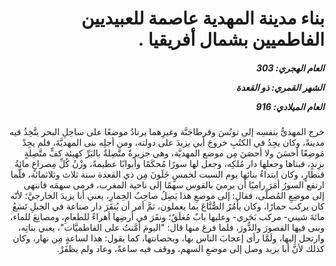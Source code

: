 <h1 dir="rtl">بناء مدينة المهدية عاصمة للعبيديين الفاطميين بشمال أفريقيا .</h1>

<h5 dir="rtl">العام الهجري:  303

الشهر القمري: ذو القعدة

العام الميلادي: 916</h5>

<p dir="rtl">خرج المهديُّ بنفسِه إلى تونُسَ وقرطاجَنَّة وغيرِهما يرتادُ موضعًا على ساحِلِ البحر يتَّخِذُ فيه مدينةً، وكان يجِدُ في الكتُبِ خروجَ أبي يزيدَ على دولته، ومن أجلِه بنى المهديَّةَ، فلم يجِدْ مَوضِعًا أحسَنَ ولا أحصَنَ مِن موضع المهديَّة، وهي جزيرةٌ متَّصِلةٌ بالبَرِّ كهيئة كفٍّ متَّصِلةٍ بزِندٍ، فبناها وجعلها دار مُلكِه، وجعل لها سورًا مُحكَمًا وأبوابًا عظيمةً، وزْنُ كُلِّ مِصراعٍ مائةُ قنطارٍ، وكان ابتداءُ بنائها يوم السبت لخمسٍ خَلَونَ مِن ذي القعدة سنة ثلاث وثلاثمائة، فلَّما ارتفع السورُ أمَرَ راميًا أن يرميَ بالقوس سهمًا إلى ناحية المغرب، فرمى سهمَه فانتهى إلى موضِعِ المُصلَّى، فقال: إلى موضعِ هذا يَصِلُ صاحِبُ الحِمارِ، يعني أبا يزيدَ الخارجيَّ؛ لأنّه كان يركب حمارًا، وكان يأمُرُ الصُّنَّاعَ بما يعملون، ثمَّ أمر أن يُنقَرَ دار صناعة في الجبلِ تَسَعُ مائةَ شيني- مركب بَحَري- وعليها بابٌ مُغلَقٌ؛ ونقَرَ في أرضِها أهراءً للطعامِ، ومصانِعَ للماء، وبنى فيها القصورَ والدُّورَ، فلما فرغ منها قال: "اليومَ أمَّنتُ على الفاطميَّات"، يعني بناتِه، وارتحل إليها، ولَمَّا رأى إعجابَ الناس بها، وبحصانتها، كما يقول: هذا لساعةٍ مِن نهار، وكان كذلك لأنَّ أبا يزيد وصل إلى موضعِ السهم، ووقف فيه ساعةً، وعاد ولم يظفَرْ.</p></br>
